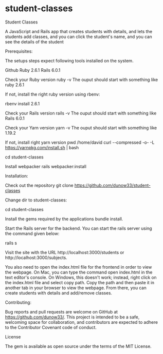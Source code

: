 # student-classes

Student Classes

A JavaScript and Rails app that creates students with details, and lets the students add classes, and you can click the student's name, and you can see the details of the student

Prerequisites:

The setups steps expect following tools installed on the system.

Github Ruby 2.6.1 Rails 6.0.1

Check your Ruby version ruby -v The ouput should start with something like ruby 2.6.1

If not, install the right ruby version using rbenv:

rbenv install 2.6.1

Check your Rails version rails -v The ouput should start with something like Rails 6.0.1

Check your Yarn version yarn -v The ouput should start with something like 1.19.2

If not, install right yarn version pwd /home/david curl --compressed -o- -L https://yarnpkg.com/install.sh | bash

cd student-classes

Install webpacker rails webpacker:install

Installation:

Check out the repository git clone https://github.com/dunow33/student-classes

Change dir to student-classes:

cd student-classes

Install the gems required by the applications bundle install.

Start the Rails server for the backend. You can start the rails server using the command given below:

rails s 

Visit the site with the URL http://localhost:3000/students or http://localhost:3000/subjects.

You also need to open the index.html file for the frontend in order to view the webpage.  On Mac, you can type the command open index.html in the text editor's console.  On Windows, this doesn't work; instead, right click on the index.html file and select copy path.  Copy the path and then paste it in another tab in your browser to view the webpage.  From there, you can create students with details and add/remove classes.

Contributing:

Bug reports and pull requests are welcome on GitHub at https://github.com/dunow33/. This project is intended to be a safe, welcoming space for collaboration, and contributors are expected to adhere to the Contributor Covenant code of conduct.

License

The gem is available as open source under the terms of the MIT License.
